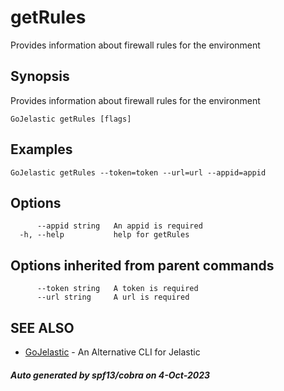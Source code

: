 #  getRules

Provides information about firewall rules for the environment

## Synopsis

Provides information about firewall rules for the environment

```
GoJelastic getRules [flags]
```

## Examples

```
GoJelastic getRules --token=token --url=url --appid=appid
```

## Options

```
      --appid string   An appid is required
  -h, --help           help for getRules
```

## Options inherited from parent commands

```
      --token string   A token is required
      --url string     A url is required
```

## SEE ALSO

* [GoJelastic](GoJelastic.md)	 - An Alternative CLI for Jelastic

##### Auto generated by spf13/cobra on 4-Oct-2023
